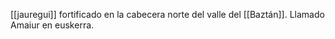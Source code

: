 [[jauregui]] fortificado en la cabecera norte del valle del [[Baztán]]. Llamado Amaiur en euskerra. 
